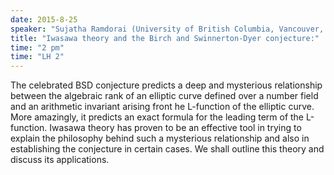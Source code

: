 ```yaml
---
date: 2015-8-25
speaker: "Sujatha Ramdorai (University of British Columbia, Vancouver, Canada)"
title: "Iwasawa theory and the Birch and Swinnerton-Dyer conjecture:"
time: "2 pm" 
time: "LH 2"
---
```

The celebrated BSD conjecture predicts a deep and mysterious relationship between the algebraic rank of an elliptic curve defined over a number field and an arithmetic invariant arising front he L-function of the elliptic curve. More amazingly, it predicts an exact formula for the leading term of the L-function. Iwasawa theory has proven to be an effective tool in trying to explain the philosophy behind such a mysterious relationship and also in establishing the conjecture in certain cases. We shall outline this theory and discuss its applications.

